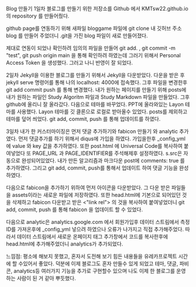 Blog 만들기
1일차 
블로그를 만들기 위한 저장소를 Github 에서 KMTsw22.github.io 의 repository 를 만들어줬다.

github page를 연동하기 위해 새파일 bloggame 파일에 git clone 내 깃허브 주소 blog 를 만들어 주었더니
.git을 가진 blog 파일이 새로 만들어졌다.

제대로 연동이 되었나 확인하려 임의의 파일을 만들어 git add. , git commit -m "test", git push origin main
 을 통해 확인하려 하였는데 그러기 위해서 Personal Access Token 을 생성했다. 그러고 나니 반영이 잘 되었다.

2일차
Jekyll을 이용한 블로그를 만들기 위해서 Jekyll을 다운받았다. 
다운을 받은 후 jekyll serve 명령어를 통해 나의 localhost: 4000에 접속했다.
그후 파일을 변경한후 git add commit push 를 통해 변경했다.
내가 원하는 페이지를 만들기 위해 posts에 내가 원하는 파일인 Study Algoritm 파일과 Study Markdown 파일을 만들었다. 그후 github에 올리니 잘 올라갔다.
다음으로 테마를 바꾸었다.
PPT에 올라와있는 Layon 테마를 사용했다.
Layon 테마를 깃 클론으로 로컬로 받아올수 있었다. posts를 제외하고 테마를 덮어 씌었다. 
git add, commit, push 를 통해 업데이트를 하였다.

3일차
내가 한 커스터마이징은 먼저 댓글 추가하기와 fabicon 만들기 와 analytic 추가였다.
먼저 댓글추가를 하기 위해서 diqus에 가입을 하였다. 가입을한후 _config_yml 에 value 와 key 값을 추가하였다. 또한 post.html 에 Universal Code를 복사하여 붙여넣었다 또 PAGE_URL 과 PAGE_IDENTIFIER를 주석해제후 설정하였다. s.src은 자동으로 완성되어있었다. 내가 만든 알고리즘과 마크다운 post에 comments: true 를 추가하였다. 그리고 git add, commit, push를 통해서 업데이트 하여 댓글 기능을 완성하였다.

다음으로 fabicon을 추가하기 위하여 먼저 아이콘을 다운받았다. 
그 다운 받은 파일들을 assets이라는 새로운 파일에 저장하였다. 또한 head.html에 기본으로 되어있던 것을 삭제하고 fabicon 다운받고 받은 <"link rel"> 의 것을 복사하여 붙여넣었더니 git add, commit, push 를 통해 fabicon 을 업데이트 할 수 있었다.

다음으로 analytic은 analytics.google.com 에서 회원가입후 데이터 스트림에서 측정 ID를 가져온후에 _config_yml 넣으려 하였으나 오류가 나가지고 직접 추가해주었다. 따라서 데이터 스트림에서 새로운 온페이지 태그 추가창에서 코드를 복사한후에 head.html에 추가해주었더니 analytics가 추가되었다.

느낌점:
평소에 해보지 못했고, 혼자서 도전해 보기 힘든 내용들을 유레카프로젝트 시간에 할 수있어서 좋았다. 덕분에 이제 블로그도 혼자 만들수 있게 되었고 테마, 댓글, 파비콘, analytics등 여러가지 기능을 추가로 구현할수 있으며 나도 이제 한 블로그를 운영하는 사람이 된 거 같아 뿌듯했다.